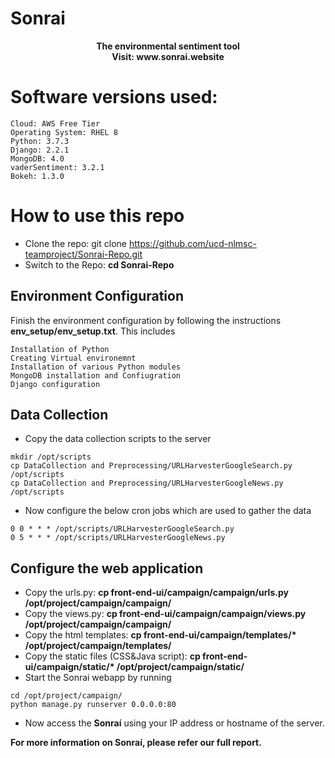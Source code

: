 # Sonrai

<div align="center" >
  <strong> The environmental sentiment tool </strong>
</div>

<div align="center" >
  <strong> Visit: www.sonrai.website </strong>
</div>

# Software versions used:
```
Cloud: AWS Free Tier
Operating System: RHEL 8
Python: 3.7.3
Django: 2.2.1
MongoDB: 4.0 
vaderSentiment: 3.2.1
Bokeh: 1.3.0
```
# How to use this repo
- Clone the repo: git clone https://github.com/ucd-nlmsc-teamproject/Sonrai-Repo.git
- Switch to the Repo: **cd Sonrai-Repo**
## Environment Configuration
Finish the environment configuration by following the instructions **env_setup/env_setup.txt**. This includes 
```
Installation of Python
Creating Virtual environemnt
Installation of various Python modules
MongoDB installation and Confiugration
Django configuration
```
## Data Collection
- Copy the data collection scripts to the server
```
mkdir /opt/scripts
cp DataCollection and Preprocessing/URLHarvesterGoogleSearch.py /opt/scripts
cp DataCollection and Preprocessing/URLHarvesterGoogleNews.py /opt/scripts
```
- Now configure the below cron jobs which are used to gather the data
```
0 0 * * * /opt/scripts/URLHarvesterGoogleSearch.py
0 5 * * * /opt/scripts/URLHarvesterGoogleNews.py
```
## Configure the web application
- Copy the urls.py: **cp front-end-ui/campaign/campaign/urls.py /opt/project/campaign/campaign/**
- Copy the views.py: **cp front-end-ui/campaign/campaign/views.py /opt/project/campaign/campaign/**
- Copy the html templates: **cp front-end-ui/campaign/templates/\* /opt/project/campaign/templates/**
- Copy the static files (CSS&Java script): **cp front-end-ui/campaign/static/\* /opt/project/campaign/static/**
- Start the Sonrai webapp by running 
```
cd /opt/project/campaign/
python manage.py runserver 0.0.0.0:80
```
- Now access the **Sonraí** using your IP address or hostname of the server.

**For more information on Sonraí, please refer our full report.**
